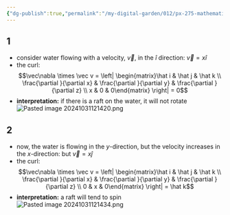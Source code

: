 ```yaml
---
{"dg-publish":true,"permalink":"/my-digital-garden/012/px-275-mathematical-methods/c-vector-calculus/px-275-c1e-examples-of-curl/","created":"2024-11-25T10:50:32.000+00:00","updated":"2024-11-26T10:05:20.701+00:00"}
---
```


## 1
- consider water flowing with a velocity, $\vec v$, in the $\hat i$ direction: $\vec v = x\hat i$
- the curl: 
$$\vec\nabla \times \vec v = \left| \begin{matrix}\hat i & \hat j & \hat k \\ \frac{\partial }{\partial x} & \frac{\partial }{\partial y} & \frac{\partial }{\partial z} \\ x & 0 & 0\end{matrix} \right| = 0$$
- **interpretation:** if there is a raft on the water, it will not rotate
![Pasted image 20241031121420.png](/img/user/pics/Pasted%20image%2020241031121420.png)
## 2
- now, the water is flowing in the $y$-direction, but the velocity increases in the $x$-direction: but $\vec v = x\hat j$
- the curl: 
$$\vec\nabla \times \vec v = \left| \begin{matrix}\hat i & \hat j & \hat k \\ \frac{\partial }{\partial x} & \frac{\partial }{\partial y} & \frac{\partial }{\partial z} \\ 0 & x & 0\end{matrix} \right| = \hat k$$
- **interpretation:** a raft will tend to spin
![Pasted image 20241031121434.png](/img/user/pics/Pasted%20image%2020241031121434.png)
